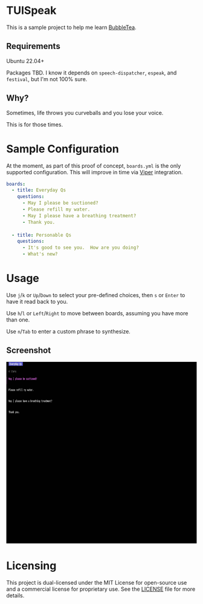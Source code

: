 # TUISpeak

This is a sample project to help me learn [BubbleTea](https://github.com/charmbracelet/bubbletea).

## Requirements
Ubuntu 22.04+

Packages TBD.  I know it depends on `speech-dispatcher`, `espeak`, and `festival`, but I'm not 100% sure.

## Why?
Sometimes, life throws you curveballs and you lose your voice.

This is for those times.

# Sample Configuration
At the moment, as part of this proof of concept, `boards.yml` is the only supported configuration.  This will improve in time via [Viper](https://github.com/spf13/viper) integration.

``` yaml
boards:
  - title: Everyday Qs
    questions:
      - May I please be suctioned?
      - Please refill my water.
      - May I please have a breathing treatment?
      - Thank you.

  - title: Personable Qs
    questions:
      - It's good to see you.  How are you doing?
      - What's new?
```

# Usage
Use `j`/`k` or `Up`/`Down` to select your pre-defined choices, then `s` or `Enter` to have it read back to you.

Use `h`/`l` or `Left`/`Right` to move between boards, assuming you have more than one.

Use `n`/`Tab` to enter a custom phrase to synthesize.

## Screenshot
<img src="screenshot.png" width="720" height="480" alt="Screenshot">

# Licensing

This project is dual-licensed under the MIT License for open-source use and a commercial license for proprietary use. See the [LICENSE](LICENSE) file for more details.
